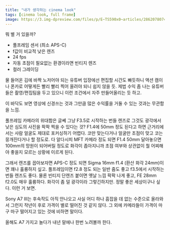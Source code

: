 ```yaml
---
title: "내가 생각하는 cinema look"
tags: [cinema look, full frame]
image: https://3.img-dpreview.com/files/p/E~TS590x0~articles/2862078074/Beauty/IMG_0039.acr.jpeg
---
```


뭐 별 거 있을까?

- 풀프레임 센서 (최소 APS-C)
- f값이 비교적 낮은 렌즈
- 24 fps
- 자동 초점이 필요없는 환경이라면 빈티지 렌즈
- 컬러 그레이딩

물 들어온 김에 바짝 노저어야 되는 유튜버 입장에선 편집할 시간도 빠듯하니 액션 캠이나 폰카로 어떻게든 빨리 빨리 찍어 올려야 되니 쉽지 않을 듯. 제법 수익 좀 나는 유튜버들은 촬영/편집팀을 두고 있으니 이런 조건에서 자주 만들어올리는 듯 하고. 

이 바닥도 보면 영상에 신경쓰는 것과 그만큼 많은 수익률을 거둘 수 있는 것과는 무관함을 느낌.

풀프레임 카메라의 위대함은 글쎼 그냥 F3.5로 시작하는 번들 렌즈로 그것도 광각에서 낮은 심도의 사진을 팍팍 찍을 수 있다는 것? F1.4에 50mm 정도 된다고 하면 근거리에서는 사람 얼굴도 제대로 포커싱하기 어렵다. 코만 맞는다거나 얼굴만 초점이 맞고 코는 뭉개진다거나 할 정도로. 다 알다시피 MFT 카메라 정도 되면 F1.4 50mm 달아놓으면 100mm의 망원이 되어버릴 정도로 화각이 좁아지니까 초점 여부와 상관없이 뭘 어찌해야 좋을지 모르는 상황에 이르게 된다. 

그래서 렌즈를 꼽아보자면 APS-C 정도 되면 Sigma 16mm f1.4 (환산 화각 24mm)이면 꽤나 훌륭하지 싶고. 풀프레임이면 f2.8 정도 되는 일반 줌도 좋고 f3.5에서 시작하는 번들 렌즈도 좋다. 물론 빈티지 단렌즈 붙이면 옛날 느낌 팍팍 나게 좋고, FE 28mm f2.0도 매우 훌륭하다. 화각이 좀 덜 광각이라 그렇긴하지만. 정말 좋은 세상이구나 싶다. 이런 거 보면.

Sony A7 III는 후속작도 아직 안나오고 사실 어디 하나 흠잡을 데 없는 수준으로 올라와서 그런지 작년이 후로 가격이 별로 떨어진 것 같지 않다. 그 외에 카메라들이 가격이 마구 마구 떨어지고 있는 것에 비하면 말이다. 

올해도 A7 가지고 놀다가 내년 말에나 한번 노려볼까 한다. 